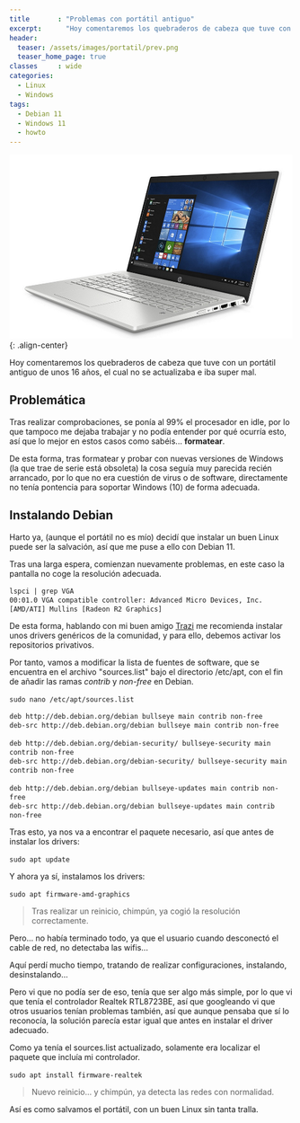 ```yaml
---
title       : "Problemas con portátil antiguo"
excerpt:      "Hoy comentaremos los quebraderos de cabeza que tuve con un portátil antiguo de unos 16 años, el cual no se actualizaba e iba super mal."
header:
  teaser: /assets/images/portatil/prev.png
  teaser_home_page: true
classes		: wide
categories:
  - Linux
  - Windows
tags:  
  - Debian 11
  - Windows 11
  - howto
---
```


![](/assets/images/portatil/prev.png){: .align-center}

Hoy comentaremos los quebraderos de cabeza que tuve con un portátil antiguo de unos 16 años, el cual no se actualizaba e iba super mal.


## Problemática

Tras realizar comprobaciones, se ponía al 99% el procesador en idle, por lo que tampoco me dejaba trabajar y no podía entender por qué ocurría esto, así que lo mejor en estos casos como sabéis... **formatear**.

De esta forma, tras formatear y probar con nuevas versiones de Windows (la que trae de serie está obsoleta) la cosa seguía muy parecida recién arrancado, por lo que no era cuestión de virus o de software, directamente no tenía pontencia para soportar Windows (10) de forma adecuada.


## Instalando Debian

Harto ya, (aunque el portátil no es mío) decidí que instalar un buen Linux puede ser la salvación, así que me puse a ello con Debian 11.

Tras una larga espera, comienzan nuevamente problemas, en este caso la pantalla no coge la resolución adecuada.

~~~
lspci | grep VGA
00:01.0 VGA compatible controller: Advanced Micro Devices, Inc. [AMD/ATI] Mullins [Radeon R2 Graphics]
~~~

De esta forma, hablando con mi buen amigo [Trazi](https://rubenhortas.github.io/) me recomienda instalar unos drivers genéricos de la comunidad, y para ello, debemos activar los repositorios privativos.

Por tanto, vamos a modificar la lista de fuentes de software, que se encuentra en el archivo "sources.list" bajo el directorio /etc/apt, con el fin de añadir las ramas *contrib* y *non-free* en Debian.

``sudo nano /etc/apt/sources.list``

~~~
deb http://deb.debian.org/debian bullseye main contrib non-free
deb-src http://deb.debian.org/debian bullseye main contrib non-free

deb http://deb.debian.org/debian-security/ bullseye-security main contrib non-free
deb-src http://deb.debian.org/debian-security/ bullseye-security main contrib non-free

deb http://deb.debian.org/debian bullseye-updates main contrib non-free
deb-src http://deb.debian.org/debian bullseye-updates main contrib non-free
~~~

Tras esto, ya nos va a encontrar el paquete necesario, así que antes de instalar los drivers:

``sudo apt update``

Y ahora ya sí, instalamos los drivers:

``sudo apt firmware-amd-graphics``

> Tras realizar un reinicio, chimpún, ya cogió la resolución correctamente.


Pero... no había terminado todo, ya que el usuario cuando desconectó el cable de red, no detectaba las wifis...

Aquí perdí mucho tiempo, tratando de realizar configuraciones, instalando, desinstalando...

Pero vi que no podía ser de eso, tenía que ser algo más simple, por lo que vi que tenía el controlador Realtek RTL8723BE, así que googleando vi que otros usuarios tenían problemas también, así que aunque pensaba que sí lo reconocía, la solución parecía estar igual que antes en instalar el driver adecuado.

Como ya tenía el sources.list actualizado, solamente era localizar el paquete que incluía mi controlador.

``sudo apt install firmware-realtek``

> Nuevo reinicio... y chimpún, ya detecta las redes con normalidad.


Así es como salvamos el portátil, con un buen Linux sin tanta tralla.

